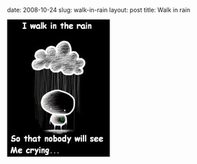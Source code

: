 date: 2008-10-24
slug: walk-in-rain
layout: post
title: Walk in rain


<a href="http://i37.tinypic.com/35akx6s.jpg"><img src="/static/tumblr_files/kLg0R7T3tfgbfsclKiDA2Wrjo1_250.jpg"/></a>
